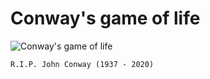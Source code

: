 # Conway's game of life

![Conway's game of life](./media/game_of_life.gif)

`R.I.P. John Conway (1937 - 2020)`